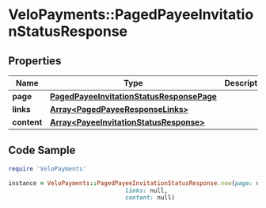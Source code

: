 # VeloPayments::PagedPayeeInvitationStatusResponse

## Properties

Name | Type | Description | Notes
------------ | ------------- | ------------- | -------------
**page** | [**PagedPayeeInvitationStatusResponsePage**](PagedPayeeInvitationStatusResponsePage.md) |  | [optional] 
**links** | [**Array&lt;PagedPayeeResponseLinks&gt;**](PagedPayeeResponseLinks.md) |  | [optional] 
**content** | [**Array&lt;PayeeInvitationStatusResponse&gt;**](PayeeInvitationStatusResponse.md) |  | [optional] 

## Code Sample

```ruby
require 'VeloPayments'

instance = VeloPayments::PagedPayeeInvitationStatusResponse.new(page: null,
                                 links: null,
                                 content: null)
```


